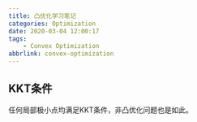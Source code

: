 ```yaml
---
title: 凸优化学习笔记
categories: Optimization
date: 2020-03-04 12:00:17
tags:
	- Convex Optimization
abbrlink: convex-optimization
---
```


## KKT条件
任何局部极小点均满足KKT条件，非凸优化问题也是如此。